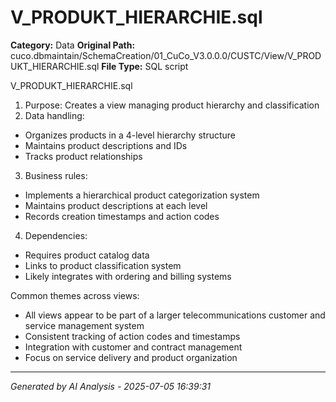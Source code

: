 # V_PRODUKT_HIERARCHIE.sql

**Category:** Data
**Original Path:** cuco.dbmaintain/SchemaCreation/01_CuCo_V3.0.0.0/CUSTC/View/V_PRODUKT_HIERARCHIE.sql
**File Type:** SQL script

V_PRODUKT_HIERARCHIE.sql
1. Purpose: Creates a view managing product hierarchy and classification
2. Data handling:
- Organizes products in a 4-level hierarchy structure
- Maintains product descriptions and IDs
- Tracks product relationships
3. Business rules:
- Implements a hierarchical product categorization system
- Maintains product descriptions at each level
- Records creation timestamps and action codes
4. Dependencies:
- Requires product catalog data
- Links to product classification system
- Likely integrates with ordering and billing systems

Common themes across views:
- All views appear to be part of a larger telecommunications customer and service management system
- Consistent tracking of action codes and timestamps
- Integration with customer and contract management
- Focus on service delivery and product organization

---
*Generated by AI Analysis - 2025-07-05 16:39:31*
